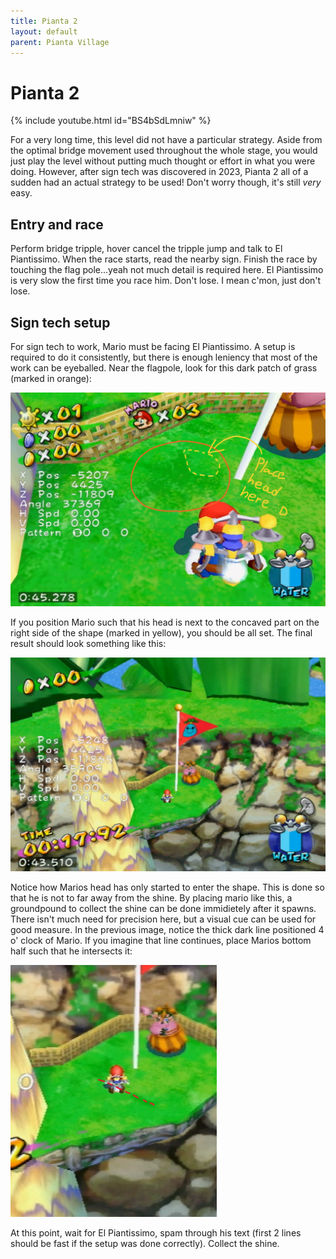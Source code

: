 ```yaml
---
title: Pianta 2
layout: default
parent: Pianta Village
---
```

# Pianta 2

{% include youtube.html id="BS4bSdLmniw" %}

For a very long time, this level did not have a particular strategy. Aside from the optimal bridge movement used throughout the whole stage, you would just play the level without putting much thought or effort in what you were doing. However, after sign tech was discovered in 2023, Pianta 2 all of a sudden had an actual strategy to be used! Don't worry though, it's still *very* easy.

## Entry and race
Perform bridge tripple, hover cancel the tripple jump and talk to El Piantissimo. When the race starts, read the nearby sign. Finish the race by touching the flag pole...yeah not much detail is required here. El Piantissimo is very slow the first time you race him. Don't lose. I mean c'mon, just don't lose.

## Sign tech setup
For sign tech to work, Mario must be facing El Piantissimo. A setup is required to do it consistently, but there is enough leniency that most of the work can be eyeballed. Near the flagpole, look for this dark patch of grass (marked in orange):

![Texture Setup](img/pianta2/texture.png)

If you position Mario such that his head is next to the concaved part on the right side of the shape (marked in yellow), you should be all set. The final result should look something like this:

![Setup](img/pianta2/setup.png)

Notice how Marios head has only started to enter the shape. This is done so that he is not to far away from the shine. By placing mario like this, a groundpound to collect the shine can be done immidietely after it spawns. There isn't much need for precision here, but a visual cue can be used for good measure. In the previous image, notice the thick dark line positioned 4 o' clock of Mario. If you imagine that line continues, place Marios bottom half such that he intersects it:

![Red Line](img/pianta2/redline.png)

At this point, wait for El Piantissimo, spam through his text (first 2 lines should be fast if the setup was done correctly). Collect the shine.